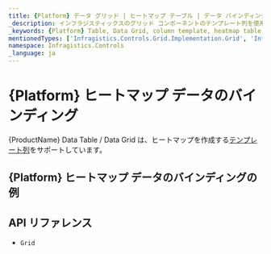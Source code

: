 ```yaml
---
title: {Platform} データ グリッド | ヒートマップ テーブル | データ バインディング | インフラジスティックス
_description: インフラジスティックスのグリッド コンポーネントのテンプレート列を使用してヒートマップ テーブルを作成します。{ProductName} テーブルのサンプルを是非お試しください!
_keywords: {Platform} Table, Data Grid, column template, heatmap table, {ProductName}, data binding, Infragistics, {Platform} テーブル, データ グリッド, 列テンプレート, ヒートマップ テーブル, データ バインディング, インフラジスティックス
mentionedTypes: ['Infragistics.Controls.Grid.Implementation.Grid', 'Infragistics.Controls.Grid.Implementation.Column']
namespace: Infragistics.Controls
_language: ja
---
```


# {Platform} ヒートマップ データのバインディング

{ProductName} Data Table / Data Grid は、ヒートマップを作成する[テンプレート列](data-grid-column-types.md#テンプレート列)をサポートしています。

## {Platform} ヒートマップ データのバインディングの例


<code-view style="height: 600px"
           data-demos-base-url="{environment:dvDemosBaseUrl}"
           iframe-src="{environment:dvDemosBaseUrl}/grids/data-grid-type-heatmap-table"
           alt="{Platform} ヒートマップ データのバインディングの例"
           github-src="grids/data-grid/type-heatmap-table">
</code-view>

## API リファレンス

 - `Grid`